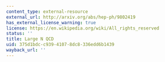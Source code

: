 ```yaml
---
content_type: external-resource
external_url: http://arxiv.org/abs/hep-ph/9802419
has_external_license_warning: true
license: https://en.wikipedia.org/wiki/All_rights_reserved
status: ''
title: Large N QCD
uid: 375d1bdc-c939-4107-8dc8-336edd6b1439
wayback_url: ''
---
```

